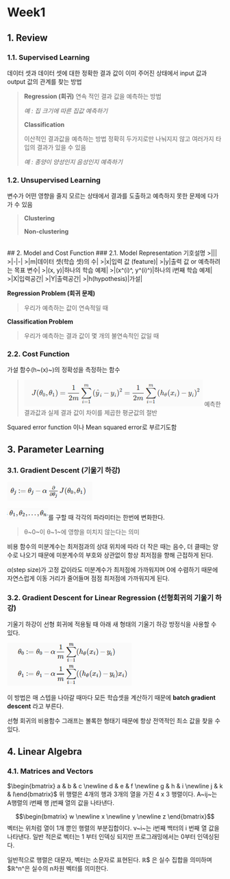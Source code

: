 <!doctype html>
<html>
<head>
    <meta charset="UTF-8">
    <link rel="stylesheet" media="all" href="normalize.css">
    <link rel="stylesheet" media="all" href="core.css">
    <link rel="stylesheet" media="all" href="style.css">
    <script type="text/javascript" src="http://cdn.mathjax.org/mathjax/latest/MathJax.js?config=TeX-AMS-MML_HTMLorMML"></script>
</head>
<body data-document>&nbsp;</body>
</html>

# Week1
## 1. Review
### 1.1. Supervised Learning
데이터 셋과 데이터 셋에 대한 정확한 결과 값이 이미 주어진 상태에서 input 값과 output 값의 관계를 찾는 방법
>**Regression (회귀)**
>연속 적인 결과 값을 예측하는 방법
>
>*예 : 집 크기에 따른 집값 예측하기*
>
>**Classification**
>
>이산적인 결과값을 예측하는 방법
>정확히 두가지로만 나눠지지 않고 여러가지 타입의 결과가 있을 수 있음
>
> *예 : 종양이 양성인지 음성인지 예측하기*

### 1.2. Unsupervised Learning
변수가 어떤 영향을 줄지 모르는 상태에서 결과를 도출하고 예측하지 못한 문제에 다가가 수 있음

>**Clustering**
>
>**Non-clustering**

<BR>
## 2. Model and Cost Function
### 2.1. Model Representation
기호설명
>|||
>|-|-|
>|m|데이터 셋(학습 셋)의 수|
>|x|입력 값 (feature)|
>|y|출력 값 or 예측하려는 목표 변수|
>|(x, y)|하나의 학습 예제|
>|(x^(i)^, y^(i)^)|하나의 i번째 학습 예제|
>|X|입력공간|
>|Y|출력공간|
>|h(hypothesis)|가설|

**Regression Problem (회귀 문제)**
 >우리가 예측하는 값이 연속적일 때

**Classification Problem**
 >우리가 예측하는 결과 값이 몇 개의 불연속적인 값일 때

### 2.2. Cost Function
가설 함수(h~(x)~)의 정확성을 측정하는 함수
>![](imgs/20180428-190738.png)
> 예측한 결과값과 실제 결과 값이 차이를 제곱한 평균값의 절반

Squared error function 이나 Mean squared error로 부르기도함



## 3. Parameter Learning

### 3.1. Gradient Descent (기울기 하강)

![](imgs/1525347617287.png)

![](imgs/1525348003789.png)를 구할 때 각각의 파라미터는 한번에 변화한다.
>θ~0~이 θ~1~에 영향을 미치지 않는다는 의미

비용 함수의 미분계수는 최저점과의 상대 위치에 따라 더 작은 때는 음수, 더 클때는 양수로 나오기 때문에 미분계수의 부호와 상관없이 항상 최저점을 향해 근접하게 된다.

α(step size)가 고정 값이라도 미분계수가 최저점에 가까워지며 0에 수렴하기 때문에 자연스럽게 이동 거리가 줄어들며 점점 최저점에 가까워지게 된다.

### 3.2. Gradient Descent for Linear Regression (선형회귀의 기울기 하강)
기울기 하강이 선형 회귀에 적용될 때 아래 새 형태의 기울기 하강 방정식을 사용할 수 있다.

![](imgs/1525348886335.png)

이 방법은 매 스텝을 나아갈 때마다 모든 학습셋을 계산하기 때문에 **batch gradient descent** 라고 부른다.

선형 회귀의 비용함수 그래프는 볼록한 형태기 때문에 항상 전역적인 최소 값을 찾을 수 있다.

## 4. Linear Algebra

### 4.1. Matrices and Vectors
$\begin{bmatrix} a & b & c \newline d & e & f \newline g & h & i \newline j & k & l\end{bmatrix}$
위 행렬은 4개의 행과 3개의 열을 가진 4 x 3 행렬이다.
A~ij~는 A행렬의 i번째 행 j번째 열의 값을 나타낸다.

$$\begin{bmatrix} w \newline x \newline y \newline z \end{bmatrix}$$
벡터는 위처럼 열이 1개 뿐인 행렬의 부분집합이다.
v~i~는 i번째 백터의 i 번째 열 값을 나타낸다.
일반 적은로 벡터는 1 부터 인덱싱 되지만 프로그래밍에서는 0부터 인덱싱된다.

일반적으로 행렬은 대문자, 벡터는 소문자로 표현된다.
$\mathbb{R}$$ 은 실수 집합을 의미하며 $$\mathbb{R}$^n^은 실수의 n차원 벡터를 의미한다.

